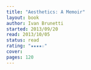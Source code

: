 ```yaml
---
title: "Aesthetics: A Memoir"
layout: book
author: Ivan Brunetti
started: 2013/09/20
read: 2013/10/05
status: read
rating: "★★★★☆"
cover: 
pages: 120
---
```

